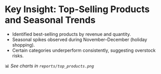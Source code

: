 # Key Insight: Top-Selling Products and Seasonal Trends

- Identified best-selling products by revenue and quantity.
- Seasonal spikes observed during November–December (holiday shopping).
- Certain categories underperform consistently, suggesting overstock risks.

📊 *See charts in `reports/top_products.png`*
